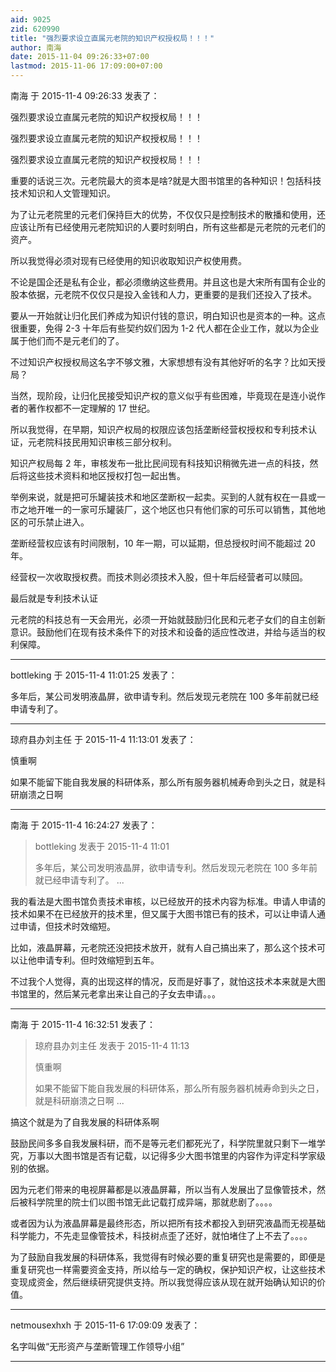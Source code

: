 ```yaml
---
aid: 9025
zid: 620990
title: "强烈要求设立直属元老院的知识产权授权局！！！"
author: 南海
date: 2015-11-04 09:26:33+07:00
lastmod: 2015-11-06 17:09:00+07:00
---
```


南海 于 2015-11-4 09:26:33 发表了：

强烈要求设立直属元老院的知识产权授权局！！！

强烈要求设立直属元老院的知识产权授权局！！！

强烈要求设立直属元老院的知识产权授权局！！！

重要的话说三次。元老院最大的资本是啥?就是大图书馆里的各种知识！包括科技技术知识和人文管理知识。

为了让元老院里的元老们保持巨大的优势，不仅仅只是控制技术的散播和使用，还应该让所有已经使用元老院知识的人要时刻明白，所有这些都是元老院的元老们的资产。

所以我觉得必须对现有已经使用的知识收取知识产权使用费。

不论是国企还是私有企业，都必须缴纳这些费用。并且这也是大宋所有国有企业的股本依据，元老院不仅仅只是投入金钱和人力，更重要的是我们还投入了技术。

要从一开始就让归化民们养成为知识付钱的意识，明白知识也是资本的一种。这点很重要，免得 2-3 十年后有些契约奴们因为 1-2 代人都在企业工作，就以为企业属于他们而不是元老们的了。

不过知识产权授权局这名字不够文雅，大家想想有没有其他好听的名字？比如天授局？

当然，现阶段，让归化民接受知识产权的意义似乎有些困难，毕竟现在是连小说作者的著作权都不一定理解的 17 世纪。

所以我觉得，在早期，知识产权局的权限应该包括垄断经营权授权和专利技术认证，元老院科技民用知识审核三部分权利。

知识产权局每 2 年，审核发布一批比民间现有科技知识稍微先进一点的科技，然后将这些技术资料和地区授权打包一起出售。

举例来说，就是把可乐罐装技术和地区垄断权一起卖。买到的人就有权在一县或一市之地开唯一的一家可乐罐装厂，这个地区也只有他们家的可乐可以销售，其他地区的可乐禁止进入。

垄断经营权应该有时间限制，10 年一期，可以延期，但总授权时间不能超过 20 年。

经营权一次收取授权费。而技术则必须技术入股，但十年后经营者可以赎回。

最后就是专利技术认证

元老院的科技总有一天会用光，必须一开始就鼓励归化民和元老子女们的自主创新意识。鼓励他们在现有技术条件下的对技术和设备的适应性改进，并给与适当的权利保障。

---

bottleking 于 2015-11-4 11:01:25 发表了：

多年后，某公司发明液晶屏，欲申请专利。然后发现元老院在 100 多年前就已经申请专利了。

---

琼府县办刘主任 于 2015-11-4 11:13:01 发表了：

慎重啊

如果不能留下能自我发展的科研体系，那么所有服务器机械寿命到头之日，就是科研崩溃之日啊

---

南海 于 2015-11-4 16:24:27 发表了：

> bottleking 发表于 2015-11-4 11:01
>
> 多年后，某公司发明液晶屏，欲申请专利。然后发现元老院在 100 多年前就已经申请专利了。 ...

我的看法是大图书馆负责技术审核，以已经放开的技术内容为标准。申请人申请的技术如果不在已经放开的技术里，但又属于大图书馆已有的技术，可以让申请人通过申请，但技术时效缩短。

比如，液晶屏幕，元老院还没把技术放开，就有人自己搞出来了，那么这个技术可以让他申请专利。但时效缩短到五年。

不过我个人觉得，真的出现这样的情况，反而是好事了，就怕这技术本来就是大图书馆里的，然后某元老拿出来让自己的子女去申请。。。

---

南海 于 2015-11-4 16:32:51 发表了：

> 琼府县办刘主任 发表于 2015-11-4 11:13
>
> 慎重啊
>
> 如果不能留下能自我发展的科研体系，那么所有服务器机械寿命到头之日，就是科研崩溃之日啊 ...

搞这个就是为了自我发展的科研体系啊

鼓励民间多多自我发展科研，而不是等元老们都死光了，科学院里就只剩下一堆学究，万事以大图书馆是否有记载，以记得多少大图书馆里的内容作为评定科学家级别的依据。

因为元老们带来的电视屏幕都是以液晶屏幕，所以当有人发展出了显像管技术，然后被科学院里的院士们以图书馆无此记载打成异端，那就悲剧了。。。。

或者因为认为液晶屏幕是最终形态，所以把所有技术都投入到研究液晶而无视基础科学能力，不先走显像管技术，科技树点歪了还好，就怕堵住了上不去了。。。。

为了鼓励自我发展的科研体系，我觉得有时候必要的重复研究也是需要的，即便是重复研究也一样需要资金支持，所以给与一定的确权，保护知识产权，让这些技术变现成资金，然后继续研究提供支持。所以我觉得应该从现在就开始确认知识的价值。

---

netmousexhxh 于 2015-11-6 17:09:09 发表了：

名字叫做“无形资产与垄断管理工作领导小组”

---
